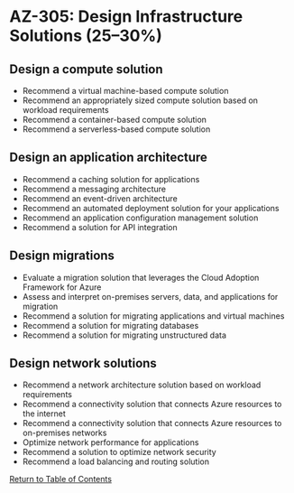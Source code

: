 # AZ-305: Design Infrastructure Solutions (25–30%)

## Design a compute solution
- Recommend a virtual machine-based compute solution
- Recommend an appropriately sized compute solution based on workload requirements
- Recommend a container-based compute solution
- Recommend a serverless-based compute solution

## Design an application architecture
- Recommend a caching solution for applications
- Recommend a messaging architecture
- Recommend an event-driven architecture
- Recommend an automated deployment solution for your applications
- Recommend an application configuration management solution
- Recommend a solution for API integration

## Design migrations
- Evaluate a migration solution that leverages the Cloud Adoption Framework for Azure
- Assess and interpret on-premises servers, data, and applications for migration
- Recommend a solution for migrating applications and virtual machines
- Recommend a solution for migrating databases
- Recommend a solution for migrating unstructured data

## Design network solutions
- Recommend a network architecture solution based on workload requirements
- Recommend a connectivity solution that connects Azure resources to the internet
- Recommend a connectivity solution that connects Azure resources to on-premises networks
- Optimize network performance for applications
- Recommend a solution to optimize network security
- Recommend a load balancing and routing solution

[Return to Table of Contents](README.md)